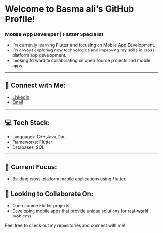 # Welcome to Basma ali's GitHub Profile!

### Mobile App Developer | Flutter Specialist

- I’m currently learning Flutter and focusing on Mobile App Development.  
- I’m always exploring new technologies and improving my skills in cross-platform app development.  
- Looking forward to collaborating on open source projects and mobile apps.

---

## 🔗 Connect with Me:
- [LinkedIn](www.linkedin.com/in/basma-ali987)
- [Email](alibasma289@gmail.com)

---

## 💻 Tech Stack:
- Languages: C++,Java,Dart
- Frameworks: Flutter
- Databases: SQL

---

## 🌱 Current Focus:
- Building cross-platform mobile applications using Flutter.

## 🚀 Looking to Collaborate On:
- Open source Flutter projects.
- Developing mobile apps that provide unique solutions for real-world problems.

Feel free to check out my repositories and connect with me!
